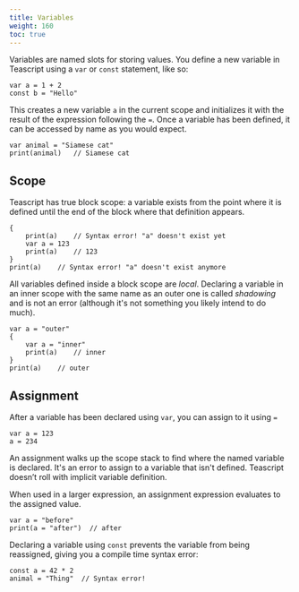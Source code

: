 ```yaml
---
title: Variables
weight: 160
toc: true
---
```


Variables are named slots for storing values. You define a new variable in Teascript using a `var` or `const` statement, like so:

```tea
var a = 1 + 2
const b = "Hello"
```

This creates a new variable `a` in the current scope and initializes it with the result of the expression following the `=`. Once a variable has been defined, it can be accessed by name as you would expect.

```tea
var animal = "Siamese cat"
print(animal)   // Siamese cat
```

## Scope

Teascript has true block scope: a variable exists from the point where it is defined until the end of the block where that definition appears.

```tea
{
    print(a)    // Syntax error! "a" doesn't exist yet
    var a = 123
    print(a)    // 123
}
print(a)    // Syntax error! "a" doesn't exist anymore
```

All variables defined inside a block scope are *local*. Declaring a variable in an inner scope with the same name as an outer one is called *shadowing* and is not an error (although it's not something you likely intend to do much).

```tea
var a = "outer"
{
    var a = "inner"
    print(a)    // inner
}
print(a)    // outer
```

## Assignment

After a variable has been declared using `var`, you can assign to it using `=`

```tea
var a = 123
a = 234
```

An assignment walks up the scope stack to find where the named variable is declared. It's an error to assign to a variable that isn't defined. Teascript doesn’t roll with implicit variable definition.

When used in a larger expression, an assignment expression evaluates to the assigned value.

```tea
var a = "before"
print(a = "after")  // after
```

Declaring a variable using `const` prevents the variable from being reassigned, giving you a compile time syntax error:

```tea
const a = 42 * 2
animal = "Thing"  // Syntax error!
```